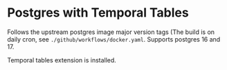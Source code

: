 # Postgres with Temporal Tables

Follows the upstream postgres image major version tags (The build is on daily cron, see `./github/workflows/docker.yaml`.
Supports postgres 16 and 17.

Temporal tables extension is installed.
